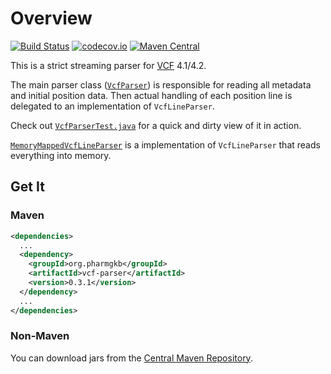 # Overview

[![Build Status](https://github.com/PharmGKB/vcf-parser/actions/workflows/build.yml/badge.svg)](https://github.com/PharmGKB/vcf-parser/actions/workflows/build.yml)
[![codecov.io](https://codecov.io/github/PharmGKB/vcf-parser/coverage.svg?branch=main)](https://codecov.io/github/PharmGKB/vcf-parser?branch=main)
[![Maven Central](https://maven-badges.herokuapp.com/maven-central/org.pharmgkb/vcf-parser/badge.svg)](https://maven-badges.herokuapp.com/maven-central/org.pharmgkb/vcf-parser)

This is a strict streaming parser for [VCF](http://en.wikipedia.org/wiki/Variant_Call_Format) 4.1/4.2.

The main parser class ([`VcfParser`](src/main/java/org/pharmgkb/parser/vcf/VcfParser.java)) is responsible for reading all metadata and initial position data.  Then actual handling of each position line is delegated to an implementation of `VcfLineParser`.

Check out [`VcfParserTest.java`](src/test/java/org/pharmgkb/parser/vcf/VcfParserTest.java) for a quick and dirty view of it in action.

[`MemoryMappedVcfLineParser`](src/main/java/org/pharmgkb/parser/vcf/MemoryMappedVcfLineParser.java) is a implementation of `VcfLineParser` that reads everything into memory.


## Get It

### Maven

```xml
<dependencies>
  ...
  <dependency>
    <groupId>org.pharmgkb</groupId>
    <artifactId>vcf-parser</artifactId>
    <version>0.3.1</version>
  </dependency>
  ...
</dependencies>
```

### Non-Maven

You can download jars from the [Central Maven Repository](http://search.maven.org/#search%7Cga%7C1%7Cg%3A%22org.pharmgkb%22%20a%3A%22vcf-parser%22).
